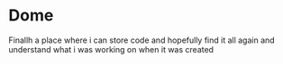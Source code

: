 # Dome
Finallh a place where i can store code and hopefully find it all again
and understand what i was working on when it was created
